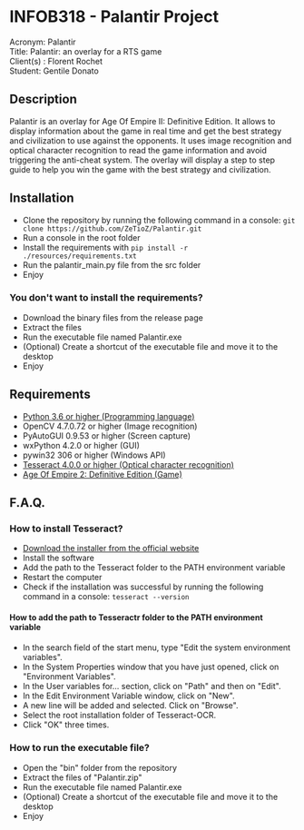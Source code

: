 # INFOB318 - Palantir Project

Acronym: Palantir <br>
Title: Palantir: an overlay for a RTS game <br>
Client(s) : Florent Rochet <br>
Student: Gentile Donato <br>

## Description
Palantir is an overlay for Age Of Empire II: Definitive Edition.
It allows to display information about the game in real time and get the best strategy and civilization to use against the opponents.
It uses image recognition and optical character recognition to read the game information and avoid triggering the anti-cheat system.
The overlay will display a step to step guide to help you win the game with the best strategy and civilization.

## Installation
- Clone the repository by running the following command in a console: `git clone https://github.com/ZeTioZ/Palantir.git`
- Run a console in the root folder
- Install the requirements with `pip install -r ./resources/requirements.txt`
- Run the palantir_main.py file from the src folder
- Enjoy

### You don't want to install the requirements?
- Download the binary files from the release page
- Extract the files
- Run the executable file named Palantir.exe
- (Optional) Create a shortcut of the executable file and move it to the desktop
- Enjoy

## Requirements
- [Python 3.6 or higher (Programming language)](https://www.python.org/downloads/)
- OpenCV 4.7.0.72 or higher (Image recognition)
- PyAutoGUI 0.9.53 or higher (Screen capture)
- wxPython 4.2.0 or higher (GUI)
- pywin32 306 or higher (Windows API)
- [Tesseract 4.0.0 or higher (Optical character recognition)](https://github.com/UB-Mannheim/tesseract/wiki)
- [Age Of Empire 2: Definitive Edition (Game)](https://www.ageofempires.com/games/aoeiide/)

## F.A.Q.
### How to install Tesseract?
- [Download the installer from the official website](https://github.com/UB-Mannheim/tesseract/wiki)
- Install the software
- Add the path to the Tesseract folder to the PATH environment variable
- Restart the computer
- Check if the installation was successful by running the following command in a console: `tesseract --version`

#### How to add the path to Tesseractr folder to the PATH environment variable
- In the search field of the start menu, type "Edit the system environment variables".
- In the System Properties window that you have just opened, click on "Environment Variables".
- In the User variables for... section, click on "Path" and then on "Edit".
- In the Edit Environment Variable window, click on "New".
- A new line will be added and selected. Click on "Browse".
- Select the root installation folder of Tesseract-OCR.
- Click "OK" three times.

### How to run the executable file?
- Open the "bin" folder from the repository
- Extract the files of "Palantir.zip"
- Run the executable file named Palantir.exe
- (Optional) Create a shortcut of the executable file and move it to the desktop
- Enjoy
